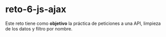 # reto-6-js-ajax

Este reto tiene como **objetivo** la práctica de peticiones a una API, limpieza de los datos y filtro por nombre.
